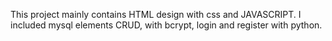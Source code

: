 This project mainly contains HTML design with css and JAVASCRIPT. I included mysql elements CRUD, with bcrypt, login and register with python. 
